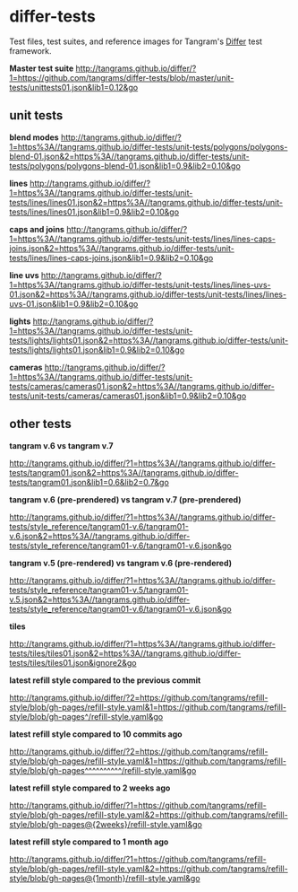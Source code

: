 # differ-tests
Test files, test suites, and reference images for Tangram's [Differ](http://github.com/tangrams/differ) test framework.

**Master test suite**
http://tangrams.github.io/differ/?1=https://github.com/tangrams/differ-tests/blob/master/unit-tests/unittests01.json&lib1=0.12&go

## unit tests

**blend modes**
http://tangrams.github.io/differ/?1=https%3A//tangrams.github.io/differ-tests/unit-tests/polygons/polygons-blend-01.json&2=https%3A//tangrams.github.io/differ-tests/unit-tests/polygons/polygons-blend-01.json&lib1=0.9&lib2=0.10&go

**lines**
http://tangrams.github.io/differ/?1=https%3A//tangrams.github.io/differ-tests/unit-tests/lines/lines01.json&2=https%3A//tangrams.github.io/differ-tests/unit-tests/lines/lines01.json&lib1=0.9&lib2=0.10&go

**caps and joins**
http://tangrams.github.io/differ/?1=https%3A//tangrams.github.io/differ-tests/unit-tests/lines/lines-caps-joins.json&2=https%3A//tangrams.github.io/differ-tests/unit-tests/lines/lines-caps-joins.json&lib1=0.9&lib2=0.10&go

**line uvs**
http://tangrams.github.io/differ/?1=https%3A//tangrams.github.io/differ-tests/unit-tests/lines/lines-uvs-01.json&2=https%3A//tangrams.github.io/differ-tests/unit-tests/lines/lines-uvs-01.json&lib1=0.9&lib2=0.10&go

**lights**
http://tangrams.github.io/differ/?1=https%3A//tangrams.github.io/differ-tests/unit-tests/lights/lights01.json&2=https%3A//tangrams.github.io/differ-tests/unit-tests/lights/lights01.json&lib1=0.9&lib2=0.10&go

**cameras**
http://tangrams.github.io/differ/?1=https%3A//tangrams.github.io/differ-tests/unit-tests/cameras/cameras01.json&2=https%3A//tangrams.github.io/differ-tests/unit-tests/cameras/cameras01.json&lib1=0.9&lib2=0.10&go

## other tests

**tangram v.6 vs tangram v.7**

http://tangrams.github.io/differ/?1=https%3A//tangrams.github.io/differ-tests/tangram01.json&2=https%3A//tangrams.github.io/differ-tests/tangram01.json&lib1=0.6&lib2=0.7&go

**tangram v.6 (pre-prendered) vs tangram v.7 (pre-prendered)**

http://tangrams.github.io/differ/?1=https%3A//tangrams.github.io/differ-tests/style_reference/tangram01-v.6/tangram01-v.6.json&2=https%3A//tangrams.github.io/differ-tests/style_reference/tangram01-v.6/tangram01-v.6.json&go

**tangram v.5 (pre-rendered) vs tangram v.6 (pre-rendered)**

http://tangrams.github.io/differ/?1=https%3A//tangrams.github.io/differ-tests/style_reference/tangram01-v.5/tangram01-v.5.json&2=https%3A//tangrams.github.io/differ-tests/style_reference/tangram01-v.6/tangram01-v.6.json&go

**tiles**

http://tangrams.github.io/differ/?1=https%3A//tangrams.github.io/differ-tests/tiles/tiles01.json&2=https%3A//tangrams.github.io/differ-tests/tiles/tiles01.json&ignore2&go

**latest refill style compared to the previous commit**

http://tangrams.github.io/differ/?2=https://github.com/tangrams/refill-style/blob/gh-pages/refill-style.yaml&1=https://github.com/tangrams/refill-style/blob/gh-pages^/refill-style.yaml&go

**latest refill style compared to 10 commits ago**

http://tangrams.github.io/differ/?2=https://github.com/tangrams/refill-style/blob/gh-pages/refill-style.yaml&1=https://github.com/tangrams/refill-style/blob/gh-pages^^^^^^^^^^/refill-style.yaml&go

**latest refill style compared to 2 weeks ago**

http://tangrams.github.io/differ/?1=https://github.com/tangrams/refill-style/blob/gh-pages/refill-style.yaml&2=https://github.com/tangrams/refill-style/blob/gh-pages@{2weeks}/refill-style.yaml&go

**latest refill style compared to 1 month ago**

http://tangrams.github.io/differ/?1=https://github.com/tangrams/refill-style/blob/gh-pages/refill-style.yaml&2=https://github.com/tangrams/refill-style/blob/gh-pages@{1month}/refill-style.yaml&go

